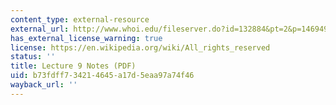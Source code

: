 ```yaml
---
content_type: external-resource
external_url: http://www.whoi.edu/fileserver.do?id=132884&pt=2&p=146949
has_external_license_warning: true
license: https://en.wikipedia.org/wiki/All_rights_reserved
status: ''
title: Lecture 9 Notes (PDF)
uid: b73fdff7-3421-4645-a17d-5eaa97a74f46
wayback_url: ''
---
```

